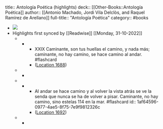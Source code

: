 title:: Antología Poética (highlights)
deck:: [[Other-Books::Antología Poética]]
author:: [[Antonio Machado, Jordi Vila Delclòs, and Raquel Ramírez de Arellano]]
full-title:: "Antología Poética"
category:: #books

- ![](https://m.media-amazon.com/images/I/91jC+-AiM8L._SY160.jpg)
- Highlights first synced by [[Readwise]] [[Monday, 31-10-2022]]
	- -
		- XXIX Caminante, son tus huellas el camino, y nada más; caminante, no hay camino, se hace camino al andar. #flashcard
		- ([Location 1688](https://readwise.io/to_kindle?action=open&asin=B08BJF6X6P&location=1688))
	- -
	- -
		- Al andar se hace camino y al volver la vista atrás se ve la senda que nunca se ha de volver a pisar. Caminante, no hay camino, sino estelas 114 en la mar. #flashcard
		  id:: 1af64596-0977-4ae5-8f75-7e9f9812326c
		- ([Location 1692](https://readwise.io/to_kindle?action=open&asin=B08BJF6X6P&location=1692))
	- -